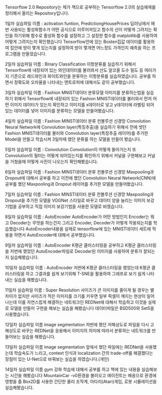 Tensorflow 2.0 Repository는 제가 책으로 공부하는 Tensorflow 2.0의 실습예제를 정리해서 올리는 Repository입니다.

1일차
실습파일 이름 : activation funtion, PredictiongHousePrices 
딥러닝에서 매번 사용되는 활성화함수가 어떤 공식으로 이루어져있고 함수의 선이 어떻게 그려지는 확인을 하기위해 함수로 활성화 함수를 설정하고
그 설정한 함수를 matplotlib를 사용하여 어떻게 그려지는지 확인했습니다
Tensorflow안에 있는 Bosten집값 데이터를 활용하여 집안에 방이 몇개 있는지를 설정하여 방이 몇개면 어느정도 가격인지 예측을 하는 프로그램을 만들었습니다.

2일차
실습파일 이름 : Binary Classification
이항분류를 실습하기 위해서 Tensorflow에 내장되어 있는 와인데이터를 불러와서 산도 알코올 도수 밀도 등 여러가지 기준으로 레드와인과 화이트와인을 분류하는 이항분류를 실습하였습니다.
공부를 하면서 정확도와 오차율을 나타내는 엔트로피에 대해서도 같이 공부했습니다.

3일차
실습파일 이름 : Fashion MNIST데이터 분류모델
이미지를 분류하는법을 실습하기 위해서 Tensorflow에 내장되어 있는 Fashion MNIST데이터를 불러와서 먼저 어떤 이미지 데이터가 있는지 확인하고 이미지를 x데이터로 넣고
y데이터에 라벨링 되어있는 데이터를 넣어 이미지를 분류하는 모델을 만들어봤습니다. 

4일차
실습파일 이름 : Fashion MINST데이터 분류 컨볼루션 신경망
Convolution Neural Network에 Convolution layer(특징추출)을 실습하기 위해서 전에 썻던 Fashion MNIST데이터를 불러와 Convolution layer(특징추출 레이어)를 추가한 Model을 만들고 학습시켜
3일차때 했던 분류를 하는 모델을 만들어 봤습니다.

5일차
실습파일 이름 : Convolution
Convolution이 어떻게 돌아가는지 또 Convolution의 필터는 어떻게 되어있는지를 확인하기 위해서 커널을 구현해보고 커널을 거쳤을때 어떻게 사진이 나오는지 확인해봤습니다.

6일차
실습파일 이름 : Fashion MINST데이터 분류 컨볼루션 신경망
Maxpooling과 Dropout에 대해서 공부를 하고 이전에 했던 Convolution Neural Network(CNN)에 공부를 했던 Maxpooling과 Dropout 레이어를 추가한 모델을 만들어봤습니다.

7일차
실습파일 이름 : Fashion MINST데이터 분류 컨볼루션 신경망
Maxpooling과 Dropout을 추가한 모델을 VGGNet 스타일로 바꾸고 데이터 양을 늘리는 이미지 보강기법을 공부하고 직접 이미지 보강기법을 사용한 모델로 바꿨습니다.

8일차
실습파일 이름 : AutoEncoder
AutoEncoder가 어떤 방법인지 Encoder는 뭐고 Decoder는 무엇을 하는건지 그리고 Encoder, Decoder가 어떻게 작용되는지를 학습했습니다 
AutoEncoder내용을 실제로 tensorflow에 있는 MNIST데이터 세트에 적용을 하면서 AutoEncoder에 대해서 공부했습니다.

9일차
실습파일 이름 : AutoEncoder
K평균 클러스터링을 공부하고 K평균 클러스터링을 저번에 했었던 AutoEncoder파일로 Decoder된 이미지를 사용하여 분류가 잘되는지 실습해봤습니다.

10일차
실습파일 이름 : AutoEncoder
저번에 K평균 클러스터링을 했었는데 K평균 클러스터링을 하고 그결과를 쉽게 보기위해 T-SNE을 활용하여 그래프로 보기 쉽게 나타내는 실습을 해봤습니다.

11일차
실습파일 이름 : Super Resolution
사이즈가 큰 이미지를 줄이게 될 경우는 별 차이가 없지만 사이즈가 적은 이미지를 크기를 키우면 일부 픽셀이 깨지는 현상이 일어나는데 이를 자연스럽게 해결하는 네트워크인 REDNet에 대해서 학습하고 이것을 실제로 모델을 만들어 구현을 해보는 실습을 해봤습니다
데이터파일은 BSD500와 Set5을 사용했습니다.

12일차
실습파일 이름 image segmentation
저번에 했던 저해상도로 파일을 다시 고해상도로 바꾸는 REDNet을 응용해서 이미지의 의미에 따라서 분류하는 네트워크를 만들어보는 실습을 해봤습니다.

13일차
실습파일 이름 image segmentation
앞에서 했던 파일에는 REDNet을 사용했는데 학습속도가 느리고, context 인식과 localization 간의 trade-off를 해결했다는 장점이 있는 U-Net으로 바꿔보는 실습을 하였습니다.(개인)

14일차
실습파일 이름 gym
강화 학습에 대해서 공부를 하고 책에 있는 내용을 실습해보는 시간을 해봤습니다 MountainCar -v0환경을 불러오고 에이전트는 해옹으로 환경에 영향을 줌 Box2D를 사용한 간단한 물리 조작계, 아타리(Atari)게임, 로봇 시뮬레이션을 실습해봤습니다.
